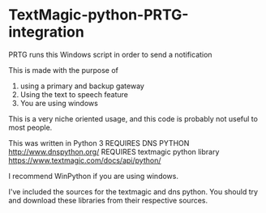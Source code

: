 # TextMagic-python-PRTG-integration
PRTG runs this Windows script in order to send a notification

This is made with the purpose of 
1) using a primary and backup gateway
2) Using the text to speech feature
3) You are using windows

This is a very niche oriented usage, and this code is probably not useful to most people.

This was written in Python 3
REQUIRES DNS PYTHON http://www.dnspython.org/
REQUIRES textmagic python library https://www.textmagic.com/docs/api/python/

I recommend WinPython if you are using windows.


I've included the sources for the textmagic and dns python.  You should try and download these libraries from their respective sources.
